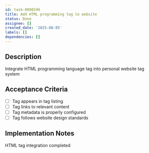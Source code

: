 ```yaml
---
id: task-0000246
title: Add HTML programming tag to website
status: Done
assignee: []
created_date: '2025-08-05'
labels: []
dependencies: []
---
```


## Description

Integrate HTML programming language tag into personal website tag system

## Acceptance Criteria

- [ ] Tag appears in tag listing
- [ ] Tag links to relevant content
- [ ] Tag metadata is properly configured
- [ ] Tag follows website design standards

## Implementation Notes

HTML tag integration completed
